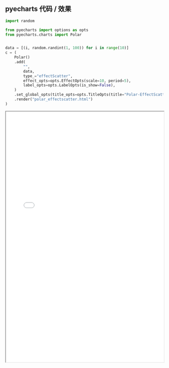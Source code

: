
## pyecharts 代码 / 效果

```python
import random

from pyecharts import options as opts
from pyecharts.charts import Polar


data = [(i, random.randint(1, 100)) for i in range(10)]
c = (
    Polar()
    .add(
        "",
        data,
        type_="effectScatter",
        effect_opts=opts.EffectOpts(scale=10, period=5),
        label_opts=opts.LabelOpts(is_show=False),
    )
    .set_global_opts(title_opts=opts.TitleOpts(title="Polar-EffectScatter"))
    .render("polar_effectscatter.html")
)

```

<iframe width="100%" height="800px" src="Polar/polar_effectscatter.html"></iframe>
